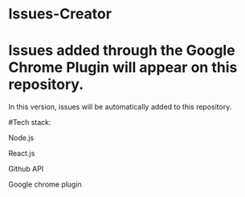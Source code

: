# Issues-Creator

# Issues added through the Google Chrome Plugin will appear on this repository.

In this version, issues will be automatically added to this repository.

#Tech stack: 

Node.js

React.js

Github API

Google chrome plugin

